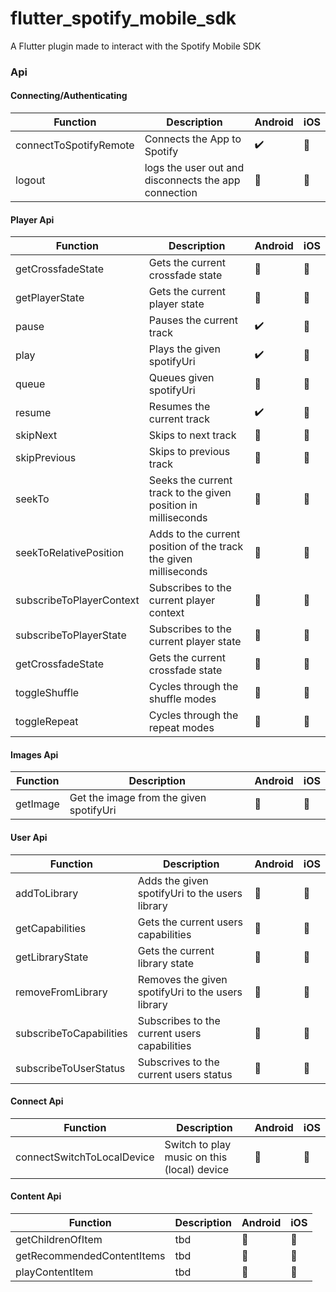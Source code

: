 # flutter_spotify_mobile_sdk

A Flutter plugin made to interact with the Spotify Mobile SDK

### Api

#### Connecting/Authenticating

| Function               | Description                                          | Android               | iOS                   |
| ---------------------- | ---------------------------------------------------- | --------------------- | --------------------- |
| connectToSpotifyRemote | Connects the App to Spotify                          | :heavy_check_mark:    | :construction_worker: |
| logout                 | logs the user out and disconnects the app connection | :construction_worker: | :construction_worker: |

#### Player Api

| Function                 | Description                                                      | Android               | iOS                   |
| ------------------------ | ---------------------------------------------------------------- | --------------------- | --------------------- |
| getCrossfadeState        | Gets the current crossfade state                                 | :construction_worker: | :construction_worker: |
| getPlayerState           | Gets the current player state                                    | :construction_worker: | :construction_worker: |
| pause                    | Pauses the current track                                         | :heavy_check_mark:    | :construction_worker: |
| play                     | Plays the given spotifyUri                                       | :heavy_check_mark:    | :construction_worker: |
| queue                    | Queues given spotifyUri                                          | :construction_worker: | :construction_worker: |
| resume                   | Resumes the current track                                        | :heavy_check_mark:    | :construction_worker: |
| skipNext                 | Skips to next track                                              | :construction_worker: | :construction_worker: |
| skipPrevious             | Skips to previous track                                          | :construction_worker: | :construction_worker: |
| seekTo                   | Seeks the current track to the given position in milliseconds    | :construction_worker: | :construction_worker: |
| seekToRelativePosition   | Adds to the current position of the track the given milliseconds | :construction_worker: | :construction_worker: |
| subscribeToPlayerContext | Subscribes to the current player context                         | :construction_worker: | :construction_worker: |
| subscribeToPlayerState   | Subscribes to the current player state                           | :construction_worker: | :construction_worker: |
| getCrossfadeState        | Gets the current crossfade state                                 | :construction_worker: | :construction_worker: |
| toggleShuffle            | Cycles through the shuffle modes                                 | :construction_worker: | :construction_worker: |
| toggleRepeat             | Cycles through the repeat modes                                  | :construction_worker: | :construction_worker: |

#### Images Api

| Function | Description                             | Android               | iOS                   |
| -------- | --------------------------------------- | --------------------- | --------------------- |
| getImage | Get the image from the given spotifyUri | :construction_worker: | :construction_worker: |

#### User Api

| Function                | Description                                       | Android               | iOS                   |
| ----------------------- | ------------------------------------------------- | --------------------- | --------------------- |
| addToLibrary            | Adds the given spotifyUri to the users library    | :construction_worker: | :construction_worker: |
| getCapabilities         | Gets the current users capabilities               | :construction_worker: | :construction_worker: |
| getLibraryState         | Gets the current library state                    | :construction_worker: | :construction_worker: |
| removeFromLibrary       | Removes the given spotifyUri to the users library | :construction_worker: | :construction_worker: |
| subscribeToCapabilities | Subscribes to the current users capabilities      | :construction_worker: | :construction_worker: |
| subscribeToUserStatus   | Subscrives to the current users status            | :construction_worker: | :construction_worker: |

#### Connect Api

| Function                   | Description                                 | Android               | iOS                   |
| -------------------------- | ------------------------------------------- | --------------------- | --------------------- |
| connectSwitchToLocalDevice | Switch to play music on this (local) device | :construction_worker: | :construction_worker: |

#### Content Api

| Function                   | Description | Android               | iOS                   |
| -------------------------- | ----------- | --------------------- | --------------------- |
| getChildrenOfItem          | tbd         | :construction_worker: | :construction_worker: |
| getRecommendedContentItems | tbd         | :construction_worker: | :construction_worker: |
| playContentItem            | tbd         | :construction_worker: | :construction_worker: |
